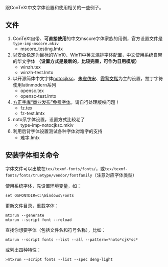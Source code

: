 跟ConTeXt中文字体设置和使用相关的一些例子。

## 文件

1. ConTeXt自带、**可直接使用**的中文mscore字体家族的用例，官方设置文件是`type-imp-mscore.mkiv`
    * mscore_testing.lmtx
2. 以安全稳定为目标的Win10、Win11中英文混排字体配置，中文使用系统自带的华文字体 **（设置方式是最新的，比较完善，可作为日用模版）**
    * winzh.tex
    * winzh-test.lmtx
3. 以开源简体中文字体[notocjksc](https://github.com/notofonts/noto-cjk)、[朱雀仿宋](https://github.com/TrionesType/zhuque)、[霞鹜文楷](https://github.com/lxgw/LxgwWenKai)为主的设置，拉丁字符使用latinmodern系列
    * opensc.tex
    * opensc-test.lmtx
4. [方正字库“商业发布”免费字体](https://www.foundertype.com/index.php/About/powerbus.html)。请自行处理版权问题！
    * fz.tex
    * fz-test.lmtx
5. noto系字体设置，设置方式比较老了
    * type-imp-notocjksc.mkiv
6. 利用后背字体设置测试各种字体对难字的支持
    * 难字.lmtx

## 安装字体相关命令

字体文件可以出放在`tex/texmf-fonts/fonts/`，或`tex/texmf-fonts/fonts/truetype/vendor/fontfamily`（注意对应字体类型）

使用系统字体，先设置环境变量，如：

```shell
set OSFONTDIR=C:\Windows\Fonts
```

更新文件目录，重载字体：

```shell
mtxrun --generate
mtxrun --script font --reload
```

查找你想要字体（包括文件名和符号名称），比如：

```shell
mtxrun --script fonts --list --all --pattern=*noto*cjk*sc*
```

或列出四种特性：

```shell
>mtxrun --script fonts --list --spec deng-light
```

